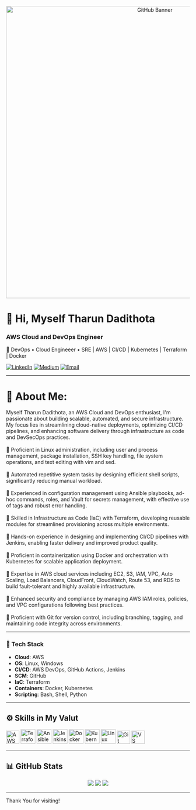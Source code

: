 <div align="center">
  <img src="C:\devops\Tharun\git_banner.jpg" alt="GitHub Banner" width="800"/>
</div>

# 👋 Hi, Myself Tharun Dadithota

### AWS Cloud and DevOps Engineer  
🚀 DevOps • Cloud Engineeer • SRE | AWS | CI/CD | Kubernetes | Terraform | Docker

[![LinkedIn](https://img.shields.io/badge/LinkedIn-Connect-blue?logo=linkedin&style=flat)](https://www.linkedin.com/in/tharun-dadithota/)
[![Medium](https://img.shields.io/badge/Medium-Blogs-black?logo=medium&style=flat)](https://medium.com/@tharundadithota)
[![Email](https://img.shields.io/badge/Email-tharundadithota@gmail.com-red?logo=gmail&style=flat)
](mailid:tharundadithota@gmail.com)

---

# 💫 About Me:
Myself Tharun Dadithota, an AWS Cloud and DevOps enthusiast, I'm passionate about building scalable, automated, and secure infrastructure. My focus lies in streamlining cloud-native deployments, optimizing CI/CD pipelines, and enhancing software delivery through infrastructure as code and DevSecOps practices. <br><br>🔷 Proficient in Linux administration, including user and process management, package installation, SSH key handling, file system operations, and text editing with vim and sed.<br><br>🔷 Automated repetitive system tasks by designing efficient shell scripts, significantly reducing manual workload.<br><br>🔷 Experienced in configuration management using Ansible playbooks, ad-hoc commands, roles, and Vault for secrets management, with effective use of tags and robust error handling.<br><br>🔷 Skilled in Infrastructure as Code (IaC) with Terraform, developing reusable modules for streamlined provisioning across multiple environments.<br><br>🔷 Hands-on experience in designing and implementing CI/CD pipelines with Jenkins, enabling faster delivery and improved product quality.<br><br>🔷 Proficient in containerization using Docker and orchestration with Kubernetes for scalable application deployment.<br><br>🔷 Expertise in AWS cloud services including EC2, S3, IAM, VPC, Auto Scaling, Load Balancers, CloudFront, CloudWatch, Route 53, and RDS to build fault-tolerant and highly available infrastructure.<br><br>🔷 Enhanced security and compliance by managing AWS IAM roles, policies, and VPC configurations following best practices.<br><br>🔷 Proficient with Git for version control, including branching, tagging, and maintaining code integrity across environments.<br> 

---

### 🧰 Tech Stack

- **Cloud**: AWS 
- **OS**: Linux, Windows
- **CI/CD**: AWS DevOps, GitHub Actions, Jenkins  
- **SCM**: GitHub 
- **IaC**: Terraform  
- **Containers**: Docker, Kubernetes 
- **Scripting**: Bash, Shell, Python  

---
<!-- ### 🔧 What I Do -->

<!-- - 🛠️ Build and manage infrastructure on **AWS** using **Terraform** for repeatable, secure provisioning.   
- 🚀 Design high-performance **CI/CD pipelines** using **AWS DevOps**, **GitHub Actions** and **Jenkins**, reducing delivery friction.  
- 📃️ Manage codebases and collaboration with **GitHub**, ensuring streamlined source control and peer workflows.  
- 🤖 Automate infrastructure and operational tasks using **Linux**, **Shell scripting**, and **Python** improving consistency and speed.  
- 🔐 Secure cloud environments using **IAM** ensuring compliance and access control   -->

## ⚙️ Skills in My Valut

<p align="left">
  <a href="https://aws.amazon.com" target="_blank"><img src="https://raw.githubusercontent.com/danielcranney/readme-generator/main/public/icons/skills/aws-colored.svg" width="36" height="36" alt="AWS" /></a>
  <a href="https://www.terraform.io/" target="_blank"><img src="https://cdn.jsdelivr.net/gh/devicons/devicon/icons/terraform/terraform-original.svg" width="40" height="40" alt="Terraform" /></a>
  <a href="https://www.ansible.com/" target="_blank"><img src="https://cdn.jsdelivr.net/gh/devicons/devicon/icons/ansible/ansible-original.svg" width="40" height="40" alt="Ansible" /></a>
  <a href="https://www.jenkins.io/" target="_blank"><img src="https://cdn.jsdelivr.net/gh/devicons/devicon/icons/jenkins/jenkins-original.svg" width="40" height="40" alt="Jenkins" /></a>
  <a href="https://www.docker.com/" target="_blank"><img src="https://cdn.jsdelivr.net/gh/devicons/devicon/icons/docker/docker-original.svg" width="40" height="40" alt="Docker" /></a>
  <a href="https://kubernetes.io/" target="_blank"><img src="https://cdn.jsdelivr.net/gh/devicons/devicon/icons/kubernetes/kubernetes-plain.svg" width="40" height="40" alt="Kubernetes" /></a>
  <a href="https://www.linux.org/" target="_blank"><img src="https://cdn.jsdelivr.net/gh/devicons/devicon/icons/linux/linux-original.svg" width="40" height="40" alt="Linux" /></a>
  <!-- <a href="https://www.gnu.org/software/bash/" target="_blank"><img src="https://cdn.jsdelivr.net/gh/devicons/devicon/icons/bash/bash-original.svg" width="40" height="40" alt="Bash" /></a>
  <a href="https://maven.apache.org/" target="_blank"><img src="https://cdn.jsdelivr.net/gh/devicons/devicon/icons/maven/maven-original.svg" width="40" height="40" alt="Maven" /></a> -->
  <a href="https://git-scm.com/" target="_blank"><img src="https://raw.githubusercontent.com/danielcranney/readme-generator/main/public/icons/skills/git-colored.svg" width="36" height="36" alt="Git" /></a>
  <a href="https://code.visualstudio.com/" target="_blank"><img src="https://raw.githubusercontent.com/danielcranney/readme-generator/main/public/icons/skills/visualstudiocode.svg" width="36" height="36" alt="VS Code" /></a>
</p>

---

## 📊 GitHub Stats

<div align="center">
  <img src="https://github-readme-stats.vercel.app/api?username=Tharun-crypto78&theme=midnight-purple&hide_border=true&include_all_commits=true&count_private=true"/>
  <img src="https://nirzak-streak-stats.vercel.app/?user=Tharun-crypto78&theme=midnight-purple&hide_border=false" />
  <img src="https://github-readme-stats.vercel.app/api/top-langs/?username=Tharun-crypto78&theme=midnight-purple&hide_border=true&include_all_commits=true&count_private=true&layout=compact" />
</div>

<!-- # 📊 GitHub Stats:
![](https://github-readme-stats.vercel.app/api?username=Tharun-crypto78&theme=midnight-purple&hide_border=true&include_all_commits=true&count_private=true)<br/>
![](https://nirzak-streak-stats.vercel.app/?user=Tharun-crypto78&theme=midnight-purple&hide_border=true)<br/>
![](https://github-readme-stats.vercel.app/api/top-langs/?username=Tharun-crypto78&theme=midnight-purple&hide_border=true&include_all_commits=true&count_private=true&layout=compact) -->
---
Thank You for visiting!
